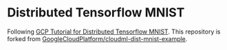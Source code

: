 Distributed Tensorflow MNIST
=====================================

Following [GCP Tutorial for Distributed Tensorflow MNIST](https://cloud.google.com/ml-engine/docs/tensorflow/distributed-tensorflow-mnist-cloud-datalab). This repository is forked from [GoogleCloudPlatform/cloudml-dist-mnist-example](https://github.com/GoogleCloudPlatform/cloudml-dist-mnist-example).
